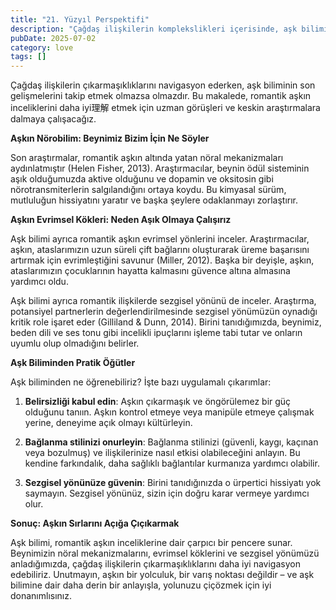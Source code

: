 ```yaml
---
title: "21. Yüzyıl Perspektifi"
description: "Çağdaş ilişkilerin komplekslikleri içerisinde, aşk bilimindeki son gelişmeleri takip etmek esastı..."
pubDate: 2025-07-02
category: love
tags: []
---
```


Çağdaş ilişkilerin çıkarmaşıklıklarını navigasyon ederken, aşk biliminin son gelişmelerini takip etmek olmazsa olmazdır. Bu makalede, romantik aşkın inceliklerini daha iyi理解 etmek için uzman görüşleri ve keskin araştırmalara dalmaya çalışacağız.

**Aşkın Nörobilim: Beynimiz Bizim İçin Ne Söyler**

Son araştırmalar, romantik aşkın altında yatan nöral mekanizmaları aydınlatmıştır (Helen Fisher, 2013). Araştırmacılar, beynin ödül sisteminin aşık olduğumuzda aktive olduğunu ve dopamin ve oksitosin gibi nörotransmiterlerin salgılandığını ortaya koydu. Bu kimyasal sürüm, mutluluğun hissiyatını yaratır ve başka şeylere odaklanmayı zorlaştırır.

**Aşkın Evrimsel Kökleri: Neden Aşık Olmaya Çalışırız**

Aşk bilimi ayrıca romantik aşkın evrimsel yönlerini inceler. Araştırmacılar, aşkın, ataslarımızın uzun süreli çift bağlarını oluşturarak üreme başarısını artırmak için evrimleştiğini savunur (Miller, 2012). Başka bir deyişle, aşkın, ataslarımızın çocuklarının hayatta kalmasını güvence altına almasına yardımcı oldu.

Aşk bilimi ayrıca romantik ilişkilerde sezgisel yönünü de inceler. Araştırma, potansiyel partnerlerin değerlendirilmesinde sezgisel yönümüzün oynadığı kritik role işaret eder (Gilliland & Dunn, 2014). Birini tanıdığımızda, beynimiz, beden dili ve ses tonu gibi incelikli ipuçlarını işleme tabi tutar ve onların uyumlu olup olmadığını belirler.

**Aşk Biliminden Pratik Öğütler**

Aşk biliminden ne öğrenebiliriz? İşte bazı uygulamalı çıkarımlar:

1. **Belirsizliği kabul edin**: Aşkın çıkarmaşık ve öngörülemez bir güç olduğunu tanıın. Aşkın kontrol etmeye veya manipüle etmeye çalışmak yerine, deneyime açık olmayı kültürleyin.

2. **Bağlanma stilinizi onurleyin**: Bağlanma stilinizi (güvenli, kaygı, kaçınan veya bozulmuş) ve ilişkilerinize nasıl etkisi olabileceğini anlayın. Bu kendine farkındalık, daha sağlıklı bağlantılar kurmanıza yardımcı olabilir.

3. **Sezgisel yönünüze güvenin**: Birini tanıdığınızda o ürpertici hissiyatı yok saymayın. Sezgisel yönünüz, sizin için doğru karar vermeye yardımcı olur.

**Sonuç: Aşkın Sırlarını Açığa Çıçıkarmak**

Aşk bilimi, romantik aşkın inceliklerine dair çarpıcı bir pencere sunar. Beynimizin nöral mekanizmalarını, evrimsel köklerini ve sezgisel yönümüzü anladığımızda, çağdaş ilişkilerin çıkarmaşıklıklarını daha iyi navigasyon edebiliriz. Unutmayın, aşkın bir yolculuk, bir varış noktası değildir – ve aşk bilimine dair daha derin bir anlayışla, yolunuzu çiçözmek için iyi donanımlısınız.
